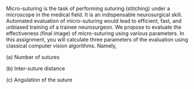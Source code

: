 
Micro-suturing is the task of performing suturing (stitching) under a microscope in the medical field. It is an indispensable neurosurgical skill. Automated evaluation of micro-suturing would lead to efficient, fast, and unbiased training of a trainee neurosurgeon. We propose to evaluate the effectiveness (final image) of micro-suturing using various parameters. In this assignment, you will calculate three parameters of the evaluation using classical computer vision algorithms. Namely,

(a) Number of sutures

(b) Inter-suture distance

(c) Angulation of the suture

